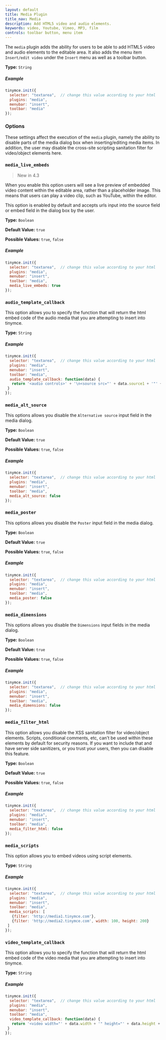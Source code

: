 ```yaml
---
layout: default
title: Media Plugin
title_nav: Media
description: Add HTML5 video and audio elements.
keywords: video, Youtube, Vimeo, MP3, film
controls: toolbar button, menu item
---
```


The `media` plugin adds the ability for users to be able to add HTML5 video and audio elements to the editable area. It also adds the menu item `Insert/edit video` under the `Insert` menu as well as a toolbar button.

**Type:** `String`

##### Example

```js
tinymce.init({
  selector: "textarea",  // change this value according to your html
  plugins: "media",
  menubar: "insert",
  toolbar: "media"
});
```

### Options

These settings affect the execution of the `media` plugin, namely the ability to disable parts of the media dialog box when inserting/editing media items. In addition, the user may disable the cross-site scripting sanitation filter for video/object elements here.

### `media_live_embeds`

> New in 4.3

When you enable this option users will see a live preview of embedded video content within the editable area, rather than a placeholder image. This means that users can play a video clip, such as YouTube, within the editor.

This option is enabled by default and accepts urls input into the source field or embed field in the dialog box by the user.

**Type:** `Boolean`

**Default Value:** `true`

**Possible Values:** `true`, `false`

##### Example

```js
tinymce.init({
  selector: "textarea",  // change this value according to your html
  plugins: "media",
  menubar: "insert",
  toolbar: "media",
  media_live_embeds: true
});
```

### `audio_template_callback`

This option allows you to specify the function that will return the html embed code of the audio media that you are attempting to insert into tinymce.

**Type:** `String`

##### Example

```js
tinymce.init({
  selector: "textarea",  // change this value according to your html
  plugins: "media",
  menubar: "insert",
  toolbar: "media",
  audio_template_callback: function(data) {
   return '<audio controls>' + '\n<source src="' + data.source1 + '"' + (data.source1mime ? ' type="' + data.source1mime + '"' : '') + ' />\n' + '</audio>';
 }
});
```

### `media_alt_source`

This options allows you disable the `Alternative source` input field in the media dialog.

**Type:** `Boolean`

**Default Value:** `true`

**Possible Values:** `true`, `false`

##### Example

```js
tinymce.init({
  selector: "textarea",  // change this value according to your html
  plugins: "media",
  menubar: "insert",
  toolbar: "media",
  media_alt_source: false
});
```

### `media_poster`

This options allows you disable the `Poster` input field in the media dialog.

**Type:** `Boolean`

**Default Value:** `true`

**Possible Values:** `true`, `false`

##### Example

```js
tinymce.init({
  selector: "textarea",  // change this value according to your html
  plugins: "media",
  menubar: "insert",
  toolbar: "media",
  media_poster: false
});
```

### `media_dimensions`

This options allows you disable the `Dimensions` input fields in the media dialog.

**Type:** `Boolean`

**Default Value:** `true`

**Possible Values:** `true`, `false`

##### Example

```js
tinymce.init({
  selector: "textarea",  // change this value according to your html
  plugins: "media",
  menubar: "insert",
  toolbar: "media",
  media_dimensions: false
});
```

### `media_filter_html`

This option allows you disable the XSS sanitation filter for video/object elements. Scripts, conditional comments, etc, can't be used within these elements by default for security reasons. If you want to include that and have server side sanitizers, or you trust your users, then you can disable this feature.

**Type:** `Boolean`

**Default Value:** `true`

**Possible Values:** `true`, `false`

##### Example

```js
tinymce.init({
  selector: "textarea",  // change this value according to your html
  plugins: "media",
  menubar: "insert",
  toolbar: "media",
  media_filter_html: false
});
```

### `media_scripts`

This option allows you to embed videos using script elements.

**Type:** `String`

##### Example

```js
tinymce.init({
  selector: "textarea",  // change this value according to your html
  plugins: "media",
  menubar: "insert",
  toolbar: "media",
  media_scripts: [
   {filter: 'http://media1.tinymce.com'},
   {filter: 'http://media2.tinymce.com', width: 100, height: 200}
 ]
});
```

### `video_template_callback`

This option allows you to specify the function that will return the html embed code of the video media that you are attempting to insert into tinymce.

**Type:** `String`

##### Example

```js
tinymce.init({
  selector: "textarea",  // change this value according to your html
  plugins: "media",
  menubar: "insert",
  toolbar: "media",
  video_template_callback: function(data) {
   return '<video width="' + data.width + '" height="' + data.height + '"' + (data.poster ? ' poster="' + data.poster + '"' : '') + ' controls="controls">\n' + '<source src="' + data.source1 + '"' + (data.source1mime ? ' type="' + data.source1mime + '"' : '') + ' />\n' + (data.source2 ? '<source src="' + data.source2 + '"' + (data.source2mime ? ' type="' + data.source2mime + '"' : '') + ' />\n' : '') + '</video>';
 }
});
```
